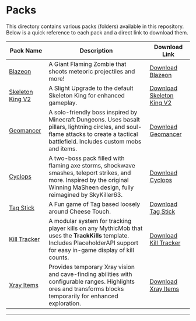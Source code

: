 # Packs

This directory contains various packs (folders) available in this repository. Below is a quick reference to each pack and a direct link to download them.

| Pack Name                                          | Description                                                               | Download Link                                                                                                                       |
|----------------------------------------------------|---------------------------------------------------------------------------|-------------------------------------------------------------------------------------------------------------------------------------|
| [Blazeon](Blazeon) | A Giant Flaming Zombie that shoots meteoric projectiles and more! | [Download Blazeon](https://downgit.github.io/#/home?url=https://github.com/SkyKiller6363/Skys-Mobs/new/main/Packs/Blazeon) |
| [Skeleton King V2](SkeletonKingV2) | A Slight Upgrade to the default Skeleton King for enhanced gameplay. | [Download Skeleton King V2](https://downgit.github.io/#/home?url=https://github.com/SkyKiller6363/Skys-Mobs/tree/main/Packs/SkeletonKingV2) |
| [Geomancer](Geomancer) | A solo-friendly boss inspired by Minecraft Dungeons. Uses basalt pillars, lightning circles, and soul-flame attacks to create a tactical battlefield. Includes custom mobs and items. | [Download Geomancer](https://downgit.github.io/#/home?url=https://github.com/SkyKiller6363/Skys-Mobs/tree/main/Packs/Geomancer) |
| [Cyclops](Cyclops) | A two-boss pack filled with flaming axe storms, shockwave smashes, teleport strikes, and more. Inspired by the original Winning MaSheen design, fully reimagined by SkyKiller63. | [Download Cyclops](https://downgit.github.io/#/home?url=https://github.com/SkyKiller6363/Skys-Mobs/tree/main/Packs/Cyclops) |
| [Tag Stick](TagStick) | A Fun game of Tag based loosely around Cheese Touch. | [Download Tag Stick](https://downgit.github.io/#/home?url=https://github.com/SkyKiller6363/Skys-Mobs/tree/main/Packs/TagStick) |
| [Kill Tracker](KillTracker) | A modular system for tracking player kills on any MythicMob that uses the **TrackKills** template. Includes PlaceholderAPI support for easy in-game display of kill counts. | [Download Kill Tracker](https://downgit.github.io/#/home?url=https://github.com/SkyKiller6363/Skys-Mobs/tree/main/Packs/KillTracker) |
| [Xray Items](Xray) | Provides temporary Xray vision and cave-finding abilities with configurable ranges. Highlights ores and transforms blocks temporarily for enhanced exploration. | [Download Xray Items](https://downgit.github.io/#/home?url=https://github.com/SkyKiller6363/Skys-Mobs/tree/main/Packs/Xray) |

---

